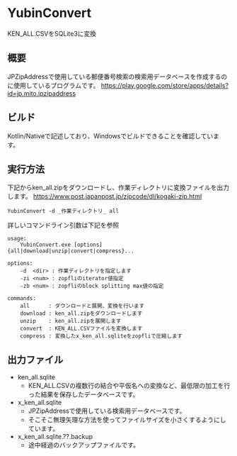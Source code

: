 # YubinConvert
KEN_ALL.CSVをSQLite3に変換

## 概要
JPZipAddressで使用している郵便番号検索の検索用データベースを作成するのに使用しているプログラムです。
https://play.google.com/store/apps/details?id=jp.mito.jpzipaddress

## ビルド
Kotlin/Nativeで記述しており、Windowsでビルドできることを確認しています。

## 実行方法
下記からken_all.zipをダウンロードし、作業ディレクトリに変換ファイルを出力します。
https://www.post.japanpost.jp/zipcode/dl/kogaki-zip.html
```
YubinConvert -d _作業ディレクトリ_ all
```
詳しいコマンドライン引数は下記を参照
```
usage:
    YubinConvert.exe [options] {all|download|unzip|convert|compress}...

options:
    -d  <dir> : 作業ディレクトリを指定します
    -zi <num> : zopfliのiterator値指定
    -zb <num> : zopfliのblock splitting max値の指定

commands:
    all      : ダウンロードと展開、変換を行います
    download : ken_all.zipをダウンロードします
    unzip    : ken_all.zipを展開します
    convert  : KEN_ALL.CSVファイルを変換します
    compress : 変換したx_ken_all.sqliteをzopfliで圧縮します
```

## 出力ファイル
- ken_all.sqlite
  - KEN_ALL.CSVの複数行の結合や平仮名への変換など、最低限の加工を行った結果を保存したデータベースです。
- x_ken_all.sqlite
  - JPZipAddressで使用している検索用データベースです。
  - そこそこ無理矢理な方法を使ってファイルサイズを小さくするようにしています。
- x_ken_all.sqlite.??.backup
  - 途中経過のバックアップファイルです。
